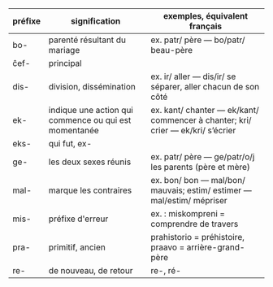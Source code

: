 | préfixe | signification  | exemples, équivalent français |
|---------|---|---|
| bo-     | parenté résultant du mariage | ex. patr/ père ― bo/patr/ beau-père |
| ĉef-    | principal | 
| dis-    | division, dissémination| ex. ir/ aller ― dis/ir/ se séparer, aller chacun de son côté
| ek-     | indique une action qui commence ou qui est momentanée | ex. kant/ chanter ― ek/kant/ commencer à chanter; kri/ crier ― ek/kri/ s’écrier
| eks-    | qui fut, ex- |
| ge-     | les deux sexes réunis | ex. patr/ père ― ge/patr/o/j les parents (père et mère)
| mal-    | marque les contraires | ex. bon/ bon ― mal/bon/ mauvais; estim/ estimer ― mal/estim/ mépriser
| mis-    | préfixe d'erreur | ex. :  miskompreni = comprendre de travers |
| pra-    | primitif, ancien |  prahistorio = préhistoire, praavo = arrière-grand-père |
| re-     | de nouveau, de retour | re-, ré-
